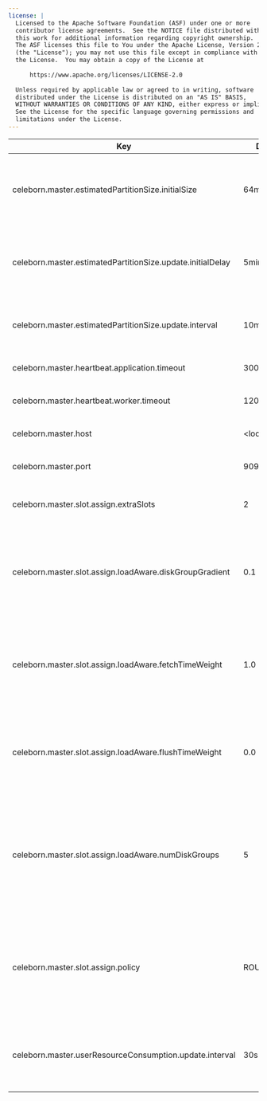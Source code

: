 ```yaml
---
license: |
  Licensed to the Apache Software Foundation (ASF) under one or more
  contributor license agreements.  See the NOTICE file distributed with
  this work for additional information regarding copyright ownership.
  The ASF licenses this file to You under the Apache License, Version 2.0
  (the "License"); you may not use this file except in compliance with
  the License.  You may obtain a copy of the License at
  
      https://www.apache.org/licenses/LICENSE-2.0
  
  Unless required by applicable law or agreed to in writing, software
  distributed under the License is distributed on an "AS IS" BASIS,
  WITHOUT WARRANTIES OR CONDITIONS OF ANY KIND, either express or implied.
  See the License for the specific language governing permissions and
  limitations under the License.
---
```


<!--begin-include-->
| Key | Default | Description | Since |
| --- | ------- | ----------- | ----- |
| celeborn.master.estimatedPartitionSize.initialSize | 64mb | Initial partition size for estimation, it will change according to runtime stats. | 0.2.0 | 
| celeborn.master.estimatedPartitionSize.update.initialDelay | 5min | Initial delay time before start updating partition size for estimation. | 0.2.0 | 
| celeborn.master.estimatedPartitionSize.update.interval | 10min | Interval of updating partition size for estimation. | 0.2.0 | 
| celeborn.master.heartbeat.application.timeout | 300s | Application heartbeat timeout. | 0.2.0 | 
| celeborn.master.heartbeat.worker.timeout | 120s | Worker heartbeat timeout. | 0.2.0 | 
| celeborn.master.host | &lt;localhost&gt; | Hostname for master to bind. | 0.2.0 | 
| celeborn.master.port | 9097 | Port for master to bind. | 0.2.0 | 
| celeborn.master.slot.assign.extraSlots | 2 | Extra slots number when master assign slots. | 0.2.0 | 
| celeborn.master.slot.assign.loadAware.diskGroupGradient | 0.1 | This value means how many more workload will be placed into a faster disk group than a slower group. | 0.2.0 | 
| celeborn.master.slot.assign.loadAware.fetchTimeWeight | 1.0 | Weight of average fetch time when calculating ordering in load-aware assignment strategy | 0.2.1 | 
| celeborn.master.slot.assign.loadAware.flushTimeWeight | 0.0 | Weight of average flush time when calculating ordering in load-aware assignment strategy | 0.2.1 | 
| celeborn.master.slot.assign.loadAware.numDiskGroups | 5 | This configuration is a guidance for load-aware slot allocation algorithm. This value is control how many disk groups will be created. | 0.2.0 | 
| celeborn.master.slot.assign.policy | ROUNDROBIN | Policy for master to assign slots, Celeborn supports two types of policy: roundrobin and loadaware. | 0.2.0 | 
| celeborn.master.userResourceConsumption.update.interval | 30s | Time length for a window about compute user resource consumption. | 0.3.0 | 
<!--end-include-->
